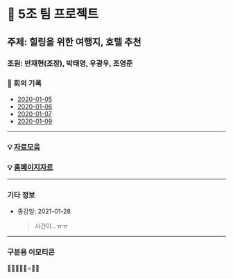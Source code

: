 # 🥕 5조 팀 프로젝트

## 주제: 힐링을 위한 여행지, 호텔 추천

### 조원: 반재현(조장), 박태영, 우광우, 조영준

### 🚀 회의 기록

- [2020-01-05](Project_Record/01_05.md)
- [2020-01-06](Project_Record/01_06.md)
- [2020-01-07](Project_Record/01_07.md)
- [2020-01-09](Project_Record/01_09.md)

---

### 💡 [자료모음](Project_Record/자료모음.md)

### 💡 [홈페이지자료](Project_Record/홈페이지자료.md)

---

### 기타 정보

- 종강일: 2021-01-28
  > 시간이...ㅠㅠ

---

### 구분용 이모티콘

🔎✅🥕🍥💡⭐🌈🚀
